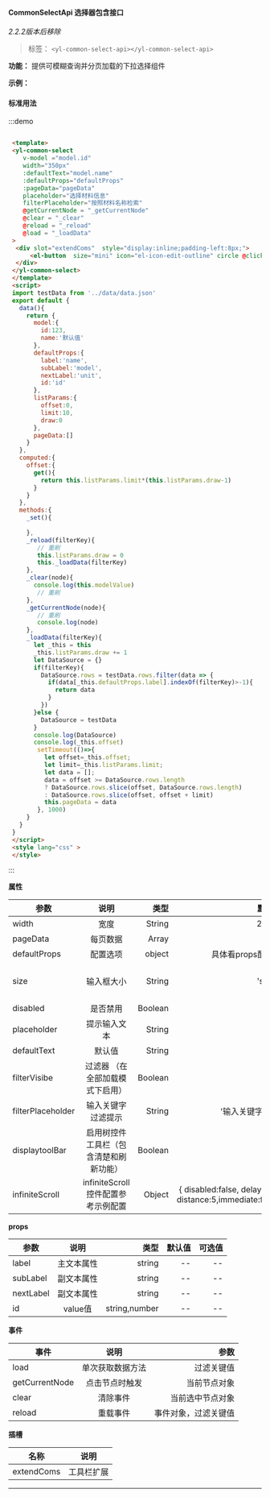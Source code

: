 <!--
 * @Description: 未描述
 * @Author: danielmlc
 * @Date: 2019-08-22 11:35:09
 * @LastEditTime: 2020-02-20 17:28:10
 -->

#### CommonSelectApi 选择器包含接口

*2.2.2版本后移除*

> 标签：  `<yl-common-select-api></yl-common-select-api>`

**功能：**  提供可模糊查询并分页加载的下拉选择组件

**示例：**

#### 标准用法

:::demo

  ```html

   <template>
   <yl-common-select
      v-model ="model.id"
      width="350px"
      :defaultText="model.name"
      :defaultProps="defaultProps"
      :pageData="pageData"
      placeholder="选择材料信息"
      filterPlaceholder="按照材料名称检索"
      @getCurrentNode = "_getCurrentNode"
      @clear = "_clear"
      @reload = "_reload"
      @load = "_loadData"
   >
    <div slot="extendComs"  style="display:inline;padding-left:8px;">
        <el-button  size="mini" icon="el-icon-edit-outline" circle @click="_set"></el-button>
    </div>
   </yl-common-select>
   </template>
   <script>
   import testData from '../data/data.json'
   export default {
     data(){
       return {
         model:{
           id:123,
           name:'默认值'
         },
         defaultProps:{
           label:'name',
           subLabel:'model',
           nextLabel:'unit',
           id:'id'
         },
         listParams:{
           offset:0,
           limit:10,
           draw:0
         },
         pageData:[]
       }
     },
     computed:{
       offset:{
         get(){
           return this.listParams.limit*(this.listParams.draw-1)
         }
       }
     },
     methods:{
       _set(){
         
       },
       _reload(filterKey){
          // 重刷
          this.listParams.draw = 0
          this._loadData(filterKey)
       },
       _clear(node){
         console.log(this.modelValue)
          // 重刷
       },
       _getCurrentNode(node){
          // 重刷
          console.log(node)
       },
       _loadData(filterKey){
         let _this = this 
         _this.listParams.draw += 1
         let DataSource = {}
         if(filterKey){
           DataSource.rows = testData.rows.filter(data => {
             if(data[_this.defaultProps.label].indexOf(filterKey)>-1){
               return data
             }
           })
         }else {
           DataSource = testData
         }
         console.log(DataSource)
         console.log(_this.offset)
          setTimeout(()=>{
            let offset=_this.offset;
            let limit=_this.listParams.limit;
            let data = [];
            data = offset >= DataSource.rows.length
            ? DataSource.rows.slice(offset, DataSource.rows.length)
            : DataSource.rows.slice(offset, offset + limit)
            this.pageData = data
          }, 1000)
       }
     }
   }
   </script>
   <style lang="css" >
   </style>

  ```
:::


  **属性**

  | 参数        | 说明           |类型   |默认值|可选值|
  | ------------- |:-------------:| -----:|---:|---:|
  | width| 宽度 | String| 240px |--|
  | pageData| 每页数据 | Array|[] |--|
  | defaultProps| 配置选项  | object |具体看props配置表 |--|
  | size| 输入框大小  | String|'small' |参考el-input的size属性|
  | disabled| 是否禁用  | Boolean|false |true/false|
  | placeholder| 提示输入文本  | String|'' |--|
  | defaultText| 默认值  | String|'' |--|
  | filterVisibe| 过滤器 （在全部加载模式下启用）| Boolean|true |true/false|
  | filterPlaceholder| 输入关键字过滤提示  | String|'输入关键字过滤' |--||
  | displaytoolBar| 启用树控件工具栏（包含清楚和刷新功能）| Boolean|true |true/false|
   | infiniteScroll| infiniteScroll控件配置参考示例配置| Object|{ disabled:false,  delay:200, distance:5,immediate:false} |{}|


  **props**

   | 参数        | 说明           |类型   |默认值|可选值|
   | ------------- |:-------------:| -----:|---:|---:|
   | label| 主文本属性 | string| -- |--|
   | subLabel| 副文本属性 | string| -- |--|
   | nextLabel| 副文本属性 | string| -- |--|
   | id| value值 |string,number| -- |--|


  **事件**

  | 事件        | 说明           |参数   |
  | ------------- |:-------------:| -----:|
  | load| 单次获取数据方法 | 过滤关键值|
  | getCurrentNode| 点击节点时触发 | 当前节点对象|
  | clear| 清除事件 | 当前选中节点对象 |
  | reload| 重载事件 | 事件对象，过滤关键值|
  
   **插槽**

   | 名称        | 说明             |
  | ------------- |:-------------:|
  | extendComs| 工具栏扩展 | 
---

